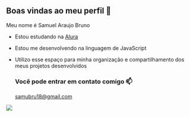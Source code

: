 ## Boas vindas ao meu perfil 🌟

Meu nome é Samuel Araujo Bruno

- Estou estudando na [Alura](https://cursos.alura.com.br/dashboard)
- Estou me desenvolvendo na linguagem de JavaScript
- Utilizo esse espaço para minha organização e compartilhamento dos meus projetos desenvolvidos

  ### Você pode entrar em contato comigo 📫

   samubru18@gmail.com

![](https://media.tenor.com/2Biflyw1YuEAAAAM/brazil.gif)
  
